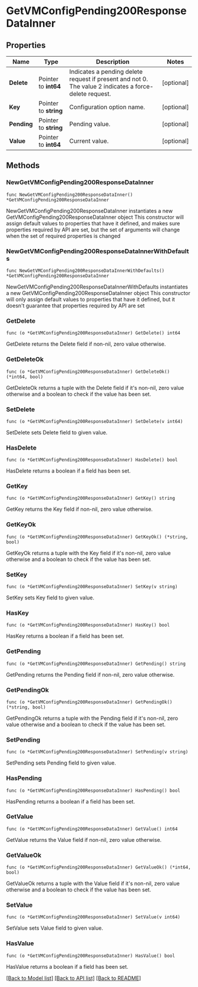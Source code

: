 # GetVMConfigPending200ResponseDataInner

## Properties

Name | Type | Description | Notes
------------ | ------------- | ------------- | -------------
**Delete** | Pointer to **int64** | Indicates a pending delete request if present and not 0. The value 2 indicates a force-delete request. | [optional] 
**Key** | Pointer to **string** | Configuration option name. | [optional] 
**Pending** | Pointer to **string** | Pending value. | [optional] 
**Value** | Pointer to **int64** | Current value. | [optional] 

## Methods

### NewGetVMConfigPending200ResponseDataInner

`func NewGetVMConfigPending200ResponseDataInner() *GetVMConfigPending200ResponseDataInner`

NewGetVMConfigPending200ResponseDataInner instantiates a new GetVMConfigPending200ResponseDataInner object
This constructor will assign default values to properties that have it defined,
and makes sure properties required by API are set, but the set of arguments
will change when the set of required properties is changed

### NewGetVMConfigPending200ResponseDataInnerWithDefaults

`func NewGetVMConfigPending200ResponseDataInnerWithDefaults() *GetVMConfigPending200ResponseDataInner`

NewGetVMConfigPending200ResponseDataInnerWithDefaults instantiates a new GetVMConfigPending200ResponseDataInner object
This constructor will only assign default values to properties that have it defined,
but it doesn't guarantee that properties required by API are set

### GetDelete

`func (o *GetVMConfigPending200ResponseDataInner) GetDelete() int64`

GetDelete returns the Delete field if non-nil, zero value otherwise.

### GetDeleteOk

`func (o *GetVMConfigPending200ResponseDataInner) GetDeleteOk() (*int64, bool)`

GetDeleteOk returns a tuple with the Delete field if it's non-nil, zero value otherwise
and a boolean to check if the value has been set.

### SetDelete

`func (o *GetVMConfigPending200ResponseDataInner) SetDelete(v int64)`

SetDelete sets Delete field to given value.

### HasDelete

`func (o *GetVMConfigPending200ResponseDataInner) HasDelete() bool`

HasDelete returns a boolean if a field has been set.

### GetKey

`func (o *GetVMConfigPending200ResponseDataInner) GetKey() string`

GetKey returns the Key field if non-nil, zero value otherwise.

### GetKeyOk

`func (o *GetVMConfigPending200ResponseDataInner) GetKeyOk() (*string, bool)`

GetKeyOk returns a tuple with the Key field if it's non-nil, zero value otherwise
and a boolean to check if the value has been set.

### SetKey

`func (o *GetVMConfigPending200ResponseDataInner) SetKey(v string)`

SetKey sets Key field to given value.

### HasKey

`func (o *GetVMConfigPending200ResponseDataInner) HasKey() bool`

HasKey returns a boolean if a field has been set.

### GetPending

`func (o *GetVMConfigPending200ResponseDataInner) GetPending() string`

GetPending returns the Pending field if non-nil, zero value otherwise.

### GetPendingOk

`func (o *GetVMConfigPending200ResponseDataInner) GetPendingOk() (*string, bool)`

GetPendingOk returns a tuple with the Pending field if it's non-nil, zero value otherwise
and a boolean to check if the value has been set.

### SetPending

`func (o *GetVMConfigPending200ResponseDataInner) SetPending(v string)`

SetPending sets Pending field to given value.

### HasPending

`func (o *GetVMConfigPending200ResponseDataInner) HasPending() bool`

HasPending returns a boolean if a field has been set.

### GetValue

`func (o *GetVMConfigPending200ResponseDataInner) GetValue() int64`

GetValue returns the Value field if non-nil, zero value otherwise.

### GetValueOk

`func (o *GetVMConfigPending200ResponseDataInner) GetValueOk() (*int64, bool)`

GetValueOk returns a tuple with the Value field if it's non-nil, zero value otherwise
and a boolean to check if the value has been set.

### SetValue

`func (o *GetVMConfigPending200ResponseDataInner) SetValue(v int64)`

SetValue sets Value field to given value.

### HasValue

`func (o *GetVMConfigPending200ResponseDataInner) HasValue() bool`

HasValue returns a boolean if a field has been set.


[[Back to Model list]](../README.md#documentation-for-models) [[Back to API list]](../README.md#documentation-for-api-endpoints) [[Back to README]](../README.md)


